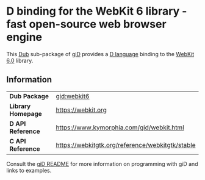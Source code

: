 # D binding for the WebKit 6 library - fast open-source web browser engine

This [Dub](https://dub.pm/) sub-package of [giD](https://gid.dub.pm) provides a [D language](https://www.dlang.org) binding to the [WebKit 6.0](https://webkit.org) library.

## Information

|     |     |
| --- | --- |
| **Dub Package**          | [gid:webkit6](https://code.dlang.org/packages/gid%3Awebkit6)                     |
| **Library Homepage**     | https://webkit.org                                                               |
| **D API Reference**      | https://www.kymorphia.com/gid/webkit.html                                        |
| **C API Reference**      | https://webkitgtk.org/reference/webkitgtk/stable                                 |

Consult the [giD README](https://github.com/Kymorphia/gid) for more information on programming with giD and links to examples.
